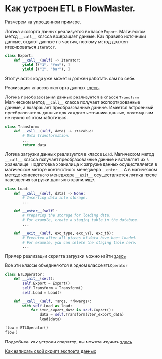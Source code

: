 # Как устроен ETL в FlowMaster.

Размерем на упрощенном примере.

Логика экспорта данных реализуется в классе `Export`.
Магическом метод `__call__` класса возвращает данные.
Как правило источники данные, отдают данные по частям, 
поэтому метод должен итерироваться `Iterator`.
```python
class Export:
    def __call__(self) -> Iterator:
        yield [("1", "foo"), ] 
        yield [("2", "bar"), ] 
```
Этот участок кода уже может и должен работать сам по себе.

Реализацию классов экспорта данных [здесь](../flowmaster/operators/etl/providers).


Логика преобразования данных реализуется в классе `Transform`
Магическом метод `__call__` класса получает экспортированные данные, 
а возвращает преобразованные данные.
Имеется встроенный преобразователь данных для каждого источника данных, 
поэтому вам не нужно об этом заботиться.
```python
class Transform:
    def __call__(self, data) -> Iterable:
        # Data transformation.
        ...
        return data
```


Логика загрузки данных реализуется в классе `Load`.
Магическом метод `__call__` класса получает преобразованные данные 
и вставляет их в хранилище.
Подготовка хранилища к загрузке данных осуществляется в магическом методе 
контекстного менеджера `__enter__`.
А в магическом методе контекстного менеджера `__exit__` осуществляется логика 
после завершения загрузки данных в хранилище.
```python
class Load:
    def __call__(self, data) -> None:
        # Inserting data into storage.
        ...

    def __enter__(self):
        # Preparing the storage for loading data.
        # For example, create a staging table in the database.
        ...

    def __exit__(self, exc_type, exc_val, exc_tb):
        # Executed after all pieces of data have been loaded.
        # For example, you can delete the staging table here.
        ...
```
Пример реализации скрипта загрузки можно найти [здесь](../flowmaster/operators/etl/loaders)


Все эти классы объединяются в одном классе ```ETLOperator```
```python
class ETLOperator:
    def __init__(self):
        self.Export = Export()
        self.Transform = Transform()
        self.Load = Load()

    def __call__(self, *args, **kwargs):
        with self.Load as load:
            for iter_export_data in self.Export():
                data = self.Transform(iter_export_data)
                load(data)

flow = ETLOperator()
flow()
```
Подробнее, как устроен оператор, вы можете изучить [здесь](../flowmaster/operators/etl/core.py).

[Как написать свой скрипт экспорта данных](plugins.md)
